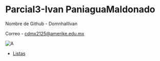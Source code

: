 # Parcial3-Ivan PaniaguaMaldonado

Nombre de Github - DomnhallIvan

Correo - cdmx2125@amerike.edu.mx

![A](https://cdn.discordapp.com/attachments/845383920458924034/1024346897999216720/1664293723115.jpg)

 - [Listas](./Listas.md)
